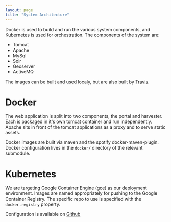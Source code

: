 ```yaml
---
layout: page
title: "System Architecture"
---
```


Docker is used to build and run the various system components, and Kubernetes is used
for orchestration. The components of the system are:

* Tomcat
* Apache
* MySql
* Solr
* Geoserver
* ActiveMQ

The images can be built and used localy, but are also built by
[Travis](https://travis-ci.org/RBGKew/powop).

# Docker

The web application is split into two components, the portal and harvester. Each is
packaged in it's own tomcat container and run independently. Apache sits in front of the
tomcat applications as a proxy and to serve static assets.

Docker images are built via maven and the spotify docker-maven-plugin. Docker
configuration lives in the `docker/` directory of the relevant submodule.

# Kubernetes

We are targeting Google Container Engine (gce) as our deployment environment. Images are
named appropriately for pushing to the Google Container Registry. The specific repo to use
is specified with the `docker.registry` property.

Configuration is available on [Github](https://github.com/RBGKew/powop-infrastructure)
